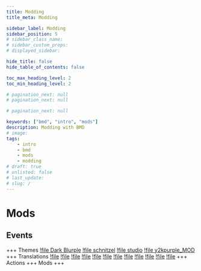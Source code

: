 ```yaml
---
title: Modding
title_meta: Modding

sidebar_label: Modding
sidebar_position: 5
# sidebar_class_name:
# sidebar_custom_props: 
# displayed_sidebar:

hide_title: false
hide_table_of_contents: false

toc_max_heading_level: 2
toc_min_heading_level: 2

# pagination_next: null
# pagination_next: null

# pagination_next: null

keywords: ["bmd", "intro", "mods"]
description: Modding with BMD
# image: 
tags:
    - intro
    - bmd
    - mods
    - modding
# draft: true
# unlisted: false
# last_update: 
# slug: /
---
```

# Mods

## Events
+++ Themes
[!file Dark Blurple](../Themes/Dark_Blurple_MOD)
[!file schnitzel](../Themes/schnitzel_MOD)
[!file studio](../Themes/studio_MOD)
[!file y2kpurple_MOD](../Themes/y2kpurple_MOD)
+++ Translations
[!file](../Translations/.default_arabic)
[!file](../Translations/.default_french)
[!file](../Translations/.default_german)
[!file](../Translations/.default_polish)
[!file](../Translations/.default_portuguese)
[!file](../Translations/.default_romanian)
[!file](../Translations/.default_russian)
[!file](../Translations/.default_spanish)
[!file](../Translations/.default_turkish)
[!file](../Translations/lolcat)
[!file](../Translations/morse)
[!file](../Translations/uwu)
+++ Actions
+++ Mods
+++